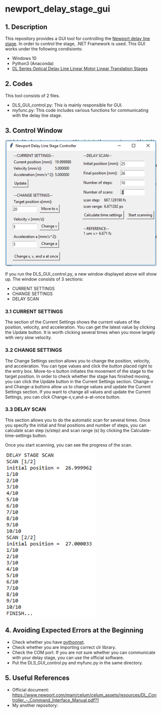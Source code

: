 # newport_delay_stage_gui
## 1. Description
This repository provides a GUI tool for controlling the [Newport delay line stage](https://www.newport.com/f/delay-line-stages). In order to control the stage, .NET Framework is used. This GUI works under the following condisionts:
- Windows 10
- Python3 (Anaconda)
- [DL Series Optical Delay Line Linear Motor Linear Translation Stages](https://www.newport.com/f/delay-line-stages)

## 2. Codes
This tool consists of 2 files. 
- DLS_GUI_control.py: This is mainly responsible for GUI.
- myfunc.py: This code includes various functions for communicating with the delay line stage.

## 3. Control Window
<img src="https://github.com/ksonod/newport_delay_stage_gui/blob/master/dls_gui.PNG" width="500px">  
  
If you run the DLS_GUI_control.py, a new window displayed above will show up. The window consists of 3 sections:
- CURRENT SETTINGS
- CHANGE SETTINGS
- DELAY SCAN

### 3.1 CURRENT SETTINGS
The section of the Current Settings shows the current values of the position, velocity, and acceleration. You can get the latest value by clicking the Update button. It is worth clicking several times when you move largely with very slow velocity.  

### 3.2 CHANGE SETTINGS
The Change Settings section allows you to change the position, velocity, and acceleration. You can type values and click the button placed right to the entry box. Move-to-x button initiates the movement of the stage to the target position. In order to check whether the stage has finished moving, you can click the Update button in the Current Settings section. Change-v and Change-a buttons allow us to change values and update the Current Settings section. If you want to change all values and update the Current Settings, you can click Change-x,v,and-a-at-once button. 

### 3.3 DELAY SCAN
This section allows you to do the automatic scan for several times. Once you specify the initial and final positions and number of steps, you can calculate scan step (s/step) and scan range (s) by clicking the Calculate-time-settings button.  
  
Once you start scanning, you can see the progress of the scan.

<img src="https://github.com/ksonod/newport_delay_stage_gui/blob/master/dls_gui_2.PNG" width="300px">

## 4. Avoiding Expected Errors at the Beginning
- Check whether you have [pythonnet](https://pypi.org/project/pythonnet/).
- Check whether you are importing correct clr library.
- Check the COM port. If you are not sure whether you can communicate with your delay stage, you can use the official software.
- Put the DLS_GUI_control.py and myfunc.py in the same directory.

## 5. Useful References
- Official document: https://www.newport.com/mam/celum/celum_assets/resources/DL_Controller_-_Command_Interface_Manual.pdf?1
- My another repository: 
